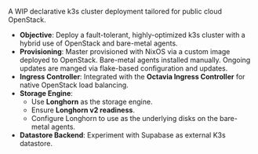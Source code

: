 A WIP declarative k3s cluster deployment tailored for public cloud OpenStack.

- **Objective**: Deploy a fault-tolerant, highly-optimized k3s cluster with a hybrid use of OpenStack and bare-metal agents.
- **Provisioning**: Master provisioned with NixOS via a custom image deployed to OpenStack. Bare-metal agents installed manually. Ongoing updates are manged via flake-based configuration and updates.
- **Ingress Controller**: Integrated with the **Octavia Ingress Controller** for native OpenStack load balancing.
- **Storage Engine**: 
  - Use **Longhorn** as the storage engine.
  - Ensure **Longhorn v2 readiness**.
  - Configure Longhorn to use as the underlying disks on the bare-metal agents.
- **Datastore Backend**: Experiment with Supabase as external K3s datastore.
